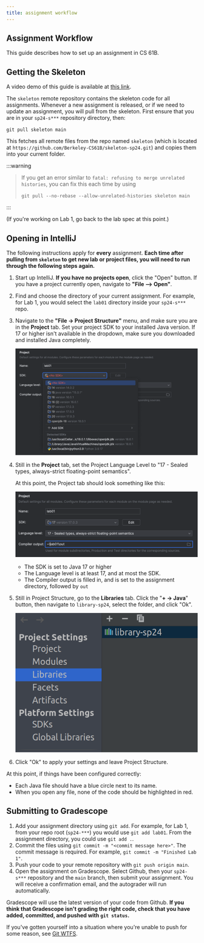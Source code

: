 ```yaml
---
title: assignment workflow
---
```


## Assignment Workflow

This guide describes how to set up an assignment in CS 61B.

## Getting the Skeleton

A video demo of this guide is available at [this link](https://www.youtube.com/watch?v=tABtNcN5y0A).

The `skeleton` remote repository contains the skeleton code for all assignments.
Whenever a new assignment is released, or if we need to update an assignment,
you will pull from the skeleton. First ensure that you are in your `sp24-s***`
repository directory, then:

```shell
git pull skeleton main
```

This fetches all remote files from the repo named `skeleton` (which
is located at `https://github.com/Berkeley-CS61B/skeleton-sp24.git`) and copies
them into your current folder.

:::warning
> If you get an error similar to `fatal: refusing to merge unrelated histories`,
> you can fix this each time by using
> 
> ```shell
> git pull --no-rebase --allow-unrelated-histories skeleton main
> ```
:::

(If you're working on Lab 1, go back to the lab spec at this point.)

## Opening in IntelliJ

The following instructions apply for **every** assignment. **Each time after
pulling from `skeleton` to get new lab or project files, you will need to run
through the following steps again.**

1.  Start up IntelliJ. **If you have no projects open**, click the "Open"
    button. If you have a project currently open, navigate to
    **"File --> Open"**.

1.  Find and choose the directory of your current assignment. For example, for
    Lab 1, you would select the `lab01` directory inside your `sp24-s***` repo.

1.  Navigate to the **"File -> Project Structure"** menu, and make sure you are
    in the **Project** tab. Set your project SDK to your installed Java version.
    If 17 or higher isn't available in the dropdown, make sure you downloaded
    and installed Java completely.

    ![select-jdk](/img/cs61b/select_jdk.png)

2.  Still in the **Project** tab, set the Project Language Level to
    "17 - Sealed types, always-strict floating-point semantics".

    At this point, the Project tab should look something like this:

    ![project](/img/cs61b/project_structure_settings.png)

    -   The SDK is set to Java 17 or higher
    -   The Language level is at least 17, and at most the SDK.
    -   The Compiler output is filled in, and is set to the assignment
        directory, followed by `out`

3.  Still in Project Structure, go to the **Libraries** tab. Click the
    "**+ -> Java**" button, then navigate to `library-sp24`, select the
    folder, and click "Ok".

    ![select-libraries](/img/cs61b/select_libraries.png)

4.  Click "Ok" to apply your settings and leave Project Structure.

At this point, if things have been configured correctly:

-   Each Java file should have a blue circle next to its name.
-   When you open any file, none of the code should be highlighted in
    red.

## Submitting to Gradescope

1.  Add your assignment directory using `git add`. For example, for Lab 1,
    from your repo root (`sp24-***`) you would use `git add lab01`. From the
    assignment directory, you could use `git add .`.
1.  Commit the files using `git commit -m "<commit message here>"`. The commit
    message is required. For example, `git commit -m "Finished Lab 1"`.
1.  Push your code to your remote repository with `git push origin main`.
1.  Open the assignment on Gradescope. Select Github, then your `sp24-s***`
    repository and the `main` branch, then submit your assignment. You will
    receive a confirmation email, and the autograder will run automatically.

Gradescope will use the latest version of your code from Github. **If you think
that Gradescope isn't grading the right code, check that you have added,
committed, and pushed  with `git status`.**

If you've gotten yourself into a situation where you're unable to push for some reason,
see [Git WTFS](../git/wtfs.md).

